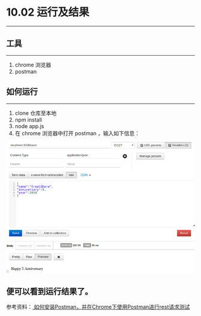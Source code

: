 # 10.02 运行及结果



---
## 工具
---
 1. chrome 浏览器
 2. postman
 
## 如何运行
-----
 1. clone 仓库至本地
 2. npm install 
 3. node app.js
 4. 在 chrome 浏览器中打开 postman ，输入如下信息：
 
 
 ![post](../../images/post.png)
 
 便可以看到运行结果了。
 ---
 参考资料：[ 如何安装Postman，并在Chrome下使用Postman进行rest请求测试](http://blog.csdn.net/sevenquan/article/details/50548713)
 







